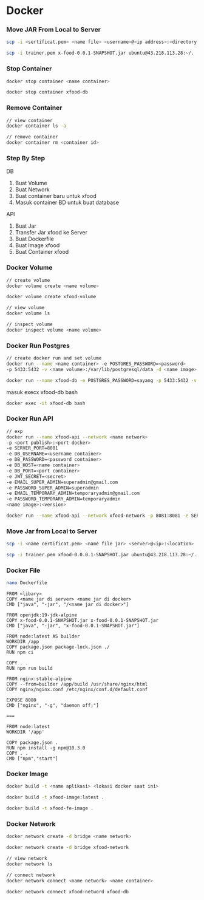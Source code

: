 # Docker

### Move JAR From Local to Server

```bash
scp -i <sertificat.pem> <name file> <username>@<ip address>:<directory location>

scp -i trainer.pem x-food-0.0.1-SNAPSHOT.jar ubuntu@43.218.113.28:~/.
```

### Stop Container

```bash
docker stop container <name container>

docker stop container xfood-db
```

### Remove Container

```bash
// view container
docker container ls -a

// remove container
docker container rm <container id>
```

### Step By Step

DB

1. Buat Volume
2. Buat Network
3. Buat container baru untuk xfood
4. Masuk container BD untuk buat database

API

1. Buat Jar
2. Transfer Jar xfood ke Server
3. Buat Dockerfile
4. Buat Image xfood
5. Buat Container xfood

### Docker Volume

```bash
// create volume
docker volume create <name volume>

docker volume create xfood-volume

// view volume
docker volume ls

// inspect volume
docker inspect volume <name volume>
```

### Docker Run Postgres

```bash
// create docker run and set volume
docker run --name <name container> -e POSTGRES_PASSWORD=<password>
-p 5433:5432 -v <name volume>:/var/lib/postgresql/data -d <name image>

docker run --name xfood-db -e POSTGRES_PASSWORD=sayang -p 5433:5432 -v xfood-volume:/var/lib/postgresql/data -d postgres
```

masuk execx xfood-db bash

```bash
docker exec -it xfood-db bash
```

### Docker Run API

```bash
// exp
docker run --name xfood-api --network <name network> 
-p <port publish>:<port docker>
-e SERVER_PORT=8081
-e DB_USERNAME=<username container> 
-e DB_PASSWORD=<password container> 
-e DB_HOST=<name container> 
-e DB_PORT=<port container> 
-e JWT_SECRET=<secret>
-e EMAIL_SUPER_ADMIN=superadmin@gmail.com
-e PASSWORD_SUPER_ADMIN=superadmin
-e EMAIL_TEMPORARY_ADMIN=temporaryadmin@gmail.com
-e PASSWORD_TEMPORARY_ADMIN=temporaryadmin
<name image>:<version>

docker run --name xfood-api --network xfood-network -p 8081:8081 -e SERVER_PORT=8081 -e DB_USERNAME=postgres -e DB_PASSWORD=sayang -e DB_HOST=xfood-db -e DB_PORT=5432 -e JWT_SECRET=rahasiasayang -e EMAIL_SUPER_ADMIN=superadmin@gmail.com -e PASSWORD_SUPER_ADMIN=superadmin -e EMAIL_TEMPORARY_ADMIN=temporaryadmin@gmail.com -e PASSWORD_TEMPORARY_ADMIN=temporaryadmin -e LOCATION=/mnt/ -v /home/ubuntu:/mnt/ -d xfood-image:latest
```

### Move Jar from Local to Server

```bash
scp -i <name certificat.pem> <name file jar> <server>@<ip>:<location>

scp -i trainer.pem xfood-0.0.0.1-SNAPSHOT.jar ubuntu@43.218.113.28:~/.
```

### Docker File

```bash
nano Dockerfile
```

```docker
FROM <libary>
COPY <name jar di server> <name jar di docker>
CMD ["java", "-jar", "/<name jar di docker>"]

FROM openjdk:19-jdk-alpine
COPY x-food-0.0.1-SNAPSHOT.jar x-food-0.0.1-SNAPSHOT.jar
CMD ["java", "-jar", "x-food-0.0.1-SNAPSHOT.jar"]
```

```docker
FROM node:latest AS builder
WORKDIR /app
COPY package.json package-lock.json ./
RUN npm ci

COPY . .
RUN npm run build

FROM nginx:stable-alpine
COPY --from=builder /app/build /usr/share/nginx/html
COPY nginx/nginx.conf /etc/nginx/conf.d/default.conf

EXPOSE 8080
CMD ["nginx", "-g", "daemon off;"]

===

FROM node:latest
WORKDIR '/app'

COPY package.json .
RUN npm install -g npm@10.3.0
COPY . .
CMD ["npm","start"]
```

### Docker Image

```bash
docker build -t <name aplikasi> <lokasi docker saat ini>

docker build -t xfood-image:latest .

docker build -t xfood-fe-image .
```

### Docker Network

```bash
docker network create -d bridge <name network>

docker network create -d bridge xfood-network

// view network
docker network ls

// connect network
docker network connect <name network> <name container>

docker network connect xfood-netword xfood-db
```